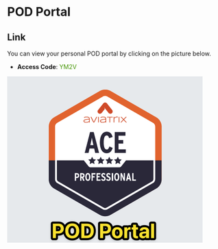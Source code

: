 # POD Portal

## Link
You can view your personal POD portal by clicking on the picture below.

- **Access Code**: <span style='color:#479608'>YM2V</span>

<a href="https://portal.ace.aviatrixlab.com/ " target="_blank">

![My image](images/pod.png)

</a>